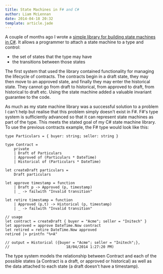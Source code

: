 ```yaml
---
title: State Machines in F# and C#
author: Liam McLennan
date: 2014-04-18 20:32
template: article.jade
---
```


A couple of months ago I wrote a [simple library for building state machines in C#](https://gist.github.com/liammclennan/8949046). It allows a programmer to attach a state machine to a type and control:

* the set of states that the type may have
* the transitions between those states

The first system that used the library contained functionality for managing the lifecycle of contracts. The contracts begin in a draft state, they may then move to an approved state, and finally they may enter the historical state. They cannot go from draft to historical, from approved to draft, from historical to draft etc. Using the state machine added a valuable invariant guarantee to the code. 

As much as my state machine library was a successful solution to a problem I can't help but realise that this problem simply doesn't exist in F#. F#'s type system is sufficiently advanced so that it can represent state machines as part of the type. This meets the stated goal of my C# state machine library. To use the previous contracts example, the F# type would look like this:


    type Particulars = { buyer: string; seller: string }

    type Contract = 
        private
        | Draft of Particulars
        | Approved of (Particulars * DateTime)
        | Historical of (Particulars * DateTime)
        
    let createDraft particulars = 
        Draft particulars
        
    let approve timestamp = function
        | Draft p -> Approved (p, timestamp)
        | _ -> failwith "Invalid transition"

    let retire timestamp = function 
        | Approved (p,t) -> Historical (p, timestamp)
        | _ -> failwith "Invalid transition"

    // usage
    let contract = createDraft { buyer = "Acme"; seller = "Initech" }
    let approved = approve DateTime.Now contract
    let retired = retire DateTime.Now approved
    retired |> printfn "%+A"

    // output = Historical ({buyer = "Acme"; seller = "Initech";}, 
    //                          18/04/2014 1:27:20 PM)

The type system models the relationship between Contract and each of the possible states (a Contract is a draft, or approved or historical) as well as the data attached to each state (a draft doesn't have a timestamp).